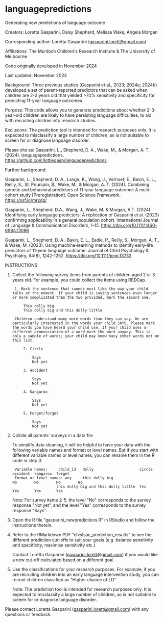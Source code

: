 # languagepredictions
Generating new predictions of language outcome

Creators: Loretta Gasparini, Daisy Shepherd, Melissa Wake, Angela Morgan

Corresponding author: Loretta Gasparini (gasparini.lorett@gmail.com)

Affiliations: The Murdoch Children's Research Institute & The University of Melbourne

Code originally developed in November 2024

Last updated: November 2024

Background: Three previous studies (Gasparini et al., 2023; 2024a; 2024b) developed a set of parent-reported predictors that can be asked when children are 2-3 years old that yielded >70% sensitivity and specificity for predicting 11-year language outcomes.

Purpose: This code allows you to generate predictions about whether 2-3-year-old children are likely to have persisting language difficulties, to aid with recruiting children into research studies.

Exclusions: The prediction tool is intended for research purposes only. It is expected to misclassify a large number of children, so is not suitable to screen for or diagnose language disorder.

Please cite as:      Gasparini, L., Shepherd, D. A., Wake, M., & Morgan, A. T. (2024). languagepredictions. https://github.com/lottiegasp/languagepredictions

Further background:

Gasparini, L., Shepherd, D. A., Lange, K., Wang, J., Verhoef, E., Bavin, E. L., Reilly, S., St. Pourcain, B., Wake, M., & Morgan, A. T. (2024). Combining genetic and behavioral predictors of 11-year language outcome: A multi-cohort study [Preregistration]. Open Science Framework. https://osf.io/mrxdg/ 
		     
Gasparini, L., Shepherd, D.A., Wang, J., Wake, M. & Morgan, A.T. (2024) Identifying early language predictors: A replication of Gasparini et al. (2023) confirming applicability in a general population cohort. International Journal of Language & Communication Disorders, 1–15. https://doi.org/10.1111/1460-6984.13086
                     
Gasparini, L., Shepherd, D. A., Bavin, E. L., Eadie, P., Reilly, S., Morgan, A. T., & Wake, M. (2023). Using machine-learning methods to identify early-life predictors of 11-year language outcome. Journal of Child Psychology & Psychiatry, 64(8), 1242-1252. https://doi.org/10.1111/jcpp.13733 

INSTRUCTIONS:

1. Collect the following survey items from parents of children aged 2 or 3 years old. For example, you could collect the items using REDCap.

		1. Mark the sentence that sounds most like the way your child talks at the moment. If your child is saying sentences even longer or more complicated than the two provided, mark the second one.

			This dolly big
			This dolly big and this dolly little

		Children understand many more words than they can say. We are particularly interested in the words your child SAYS. Please mark the words you have heard your child use. If your child uses a different pronunciation of a word mark the word anyway. This is only a sample of words; your child may know many other words not on this list.

			2. Circle

				Says
				Not yet

			3. Accident

				Says
				Not yet

			4. Kangaroo

				Says
				Not yet

			5. Forget/forgot

				Says
				Not yet

2. Collate all parents' surveys in a data file

	To simplify data cleaning, it will be helpful to have your data with the following variable names and format or level names. But if you start with different variable names or level names, you can rename them in the R code in step 3.

		Variable names: 	child_id   dolly     				 circle    accident  kangaroo  forget   
 		Format or level names: any	   this dolly big                        No   	   No        No        No  
 		   	   			   this dolly big and this dolly little  Yes       Yes       Yes       Yes

	Note: For survey items 2-5, the level "No" corresponds to the survey response "Not yet", and the level "Yes" corresponds to the survey response "Says".
		
3. Open the R file "gasparini_newpredictions.R" in RStudio and follow the instructions therein.

4. Refer to the RMarkdown PDF "elvslsac_prediction_results" to see the different prediction cut-offs to suit your goals (e.g. balance sensitivity and specificity, maximise sensitivity etc.)
	
	Contact Loretta Gasparini (gasparini.lorett@gmail.com) if you would like a new cut-off calculated based on a different goal.

5. Use the classifications for your research purposes. For example, if you are recruiting children into an early language intervention study, you can recruit children classified as "Higher chance of LD".
   
	Note: The prediction tool is intended for research purposes only. It is expected to misclassify a large number of children, so is not suitable to screen for or diagnose language disorder.

Please contact Loretta Gasparini (gasparini.lorett@gmail.com) with any questions or feedback.
